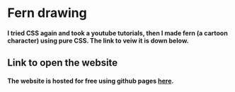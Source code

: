 # Fern drawing
####  I tried CSS again and took a youtube tutorials, then I made fern (a cartoon character) using pure CSS. The link to veiw it is down below.
## Link to open the website
#### The website is hosted for free using github pages [here](https://georgenasseem.github.io/fern-drawing/).



